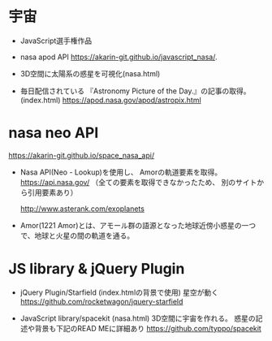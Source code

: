 # 宇宙
- JavaScript選手権作品

- nasa apod API
   https://akarin-git.github.io/javascript_nasa/.
- 3D空間に太陽系の惑星を可視化(nasa.html)
- 毎日配信されている
  『Astronomy Picture of the Day.』の記事の取得。(index.html)
  https://apod.nasa.gov/apod/astropix.html

# nasa neo API
   https://akarin-git.github.io/space_nasa_api/
- Nasa API(Neo - Lookup)を使用し、
  Amorの軌道要素を取得。
  https://api.nasa.gov/
  （全ての要素を取得できなかったため、
    別のサイトから引用要素あり）

  http://www.asterank.com/exoplanets
- Amor(1221 Amor)とは、アモール群の語源となった地球近傍小惑星の一つで、地球と火星の間の軌道を通る。

# JS library & jQuery Plugin

 - jQuery Plugin/Starfield 
    (index.htmlの背景で使用)
  星空が動く
  https://github.com/rocketwagon/jquery-starfield

- JavaScript library/spacekit (nasa.html)
  3D空間に宇宙を作れる。
  惑星の記述や背景も下記のREAD MEに詳細あり
  https://github.com/typpo/spacekit

